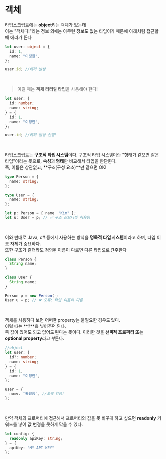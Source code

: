 # 객체

타입스크립트에는 **object**라는 객체가 있는데 <br>
이는 "객체다!"라는 정보 외에는 아무런 정보도 없는 타입이기 때문에 아래처럼 접근할 때 에러가 뜬다

```ts
let user: object = {
  id: 1,
  name: "이정한",
};

user.id; //에러 발생
```

<br>

> 이럴 때는 **객체 리터럴 타입**을 사용해야 한다!

```ts
let user: {
  id: number;
  name: string;
} = {
  id: 1,
  name: "이정한",
};

user.id; //에러 발생 안함!
```

<br>

타입스크립트는 **구조적 타입 시스템**이다.
구조적 타입 시스템이란 "형태가 같으면 같은 타입"이라는 뜻으로, **속성**과 **형태**만 비교해서 타입을 판단한다. <br>
즉, 이름은 상관없고, **구조(구성 요소)**만 같으면 OK!

```ts
type Person = {
  name: string;
};

type User = {
  name: string;
};

let p: Person = { name: "Kim" };
let u: User = p; // ✅ 구조 같으니까 허용됨
```

<br>

이와 반대로 Java, c# 등에서 사용하는 방식을 **명목적 타입 시스템**이라고 하며, 타입 이름 자체가 중요하다.
<br>
또한 구조가 같더라도 정의된 이름이 다르면 다른 타입으로 간주한다

```ts
class Person {
  String name;
}

class User {
  String name;
}

Person p = new Person();
User u = p; // ❌ 오류: 타입 이름이 다름
```

<br>

객체를 사용하다 보면 어떠한 property는 불필요한 경우도 있다. <br>
이럴 때는 **?**을 넣어주면 된다. <br>
즉 값이 있어도 되고 없어도 된다는 뜻이다. 이러한 것을 **선택적 프로퍼티 또는 optional property**라고 부른다.

```ts
//object
let user: {
  id?: number;
  name: string;
} = {
  id: 1,
  name: "이정한",
};

user = {
  name: "홍길동", //오류 안뜸!
};
```

<br>

만약 객체의 프로퍼티에 접근해서 프로퍼티의 값을 못 바꾸게 하고 싶으면 **readonly** 키워드를 넣어 값 변경을 못하게 막을 수 있다.

```ts
let config: {
  readonly apiKey: string;
} = {
  apiKey: "MY API KEY",
};
```
